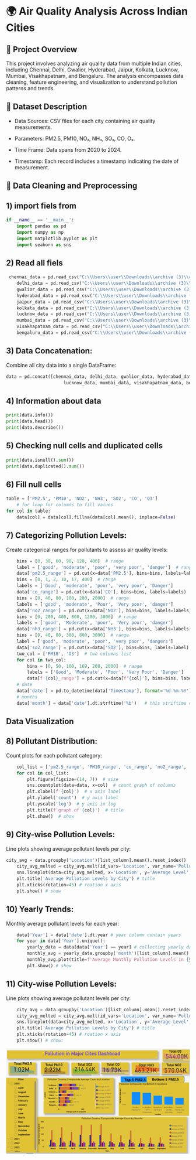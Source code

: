 # 🌍 Air Quality Analysis Across Indian Cities

## 📘 Project Overview

This project involves analyzing air quality data from multiple Indian cities, including Chennai, Delhi, Gwalior, Hyderabad, Jaipur, Kolkata, Lucknow, Mumbai, Visakhapatnam, and Bengaluru. The analysis encompasses data cleaning, feature engineering, and visualization to understand pollution patterns and trends.

## 📂 Dataset Description
- Data Sources: CSV files for each city containing air quality measurements.

- Parameters: PM2.5, PM10, NO₂, NH₃, SO₂, CO, O₃.

- Time Frame: Data spans from 2020 to 2024.

- Timestamp: Each record includes a timestamp indicating the date of measurement.

## 🧹 Data Cleaning and Preprocessing
## 1) import fiels from  
```python
if __name__ == '__main__':
    import pandas as pd
    import numpy as np
    import matplotlib.pyplot as plt
    import seaborn as sns
```
## 2) Read all fiels
```python
 chennai_data = pd.read_csv("C:\\Users\\user\\Downloads\\archive (3)\\chennai_combined.csv")
    delhi_data = pd.read_csv("C:\\Users\\user\\Downloads\\archive (3)\\delhi_combined.csv")
    gwalior_data = pd.read_csv("C:\\Users\\user\\Downloads\\archive (3)\\gwalior_combined.csv")
    hyderabad_data = pd.read_csv("C:\\Users\\user\\Downloads\\archive (3)\\hyderabad_combined.csv")
    jaipur_data = pd.read_csv("C:\\Users\\user\\Downloads\\archive (3)\\jaipur_combined.csv")
    kolkata_data = pd.read_csv("C:\\Users\\user\\Downloads\\archive (3)\\kolkata_combined.csv")
    lucknow_data = pd.read_csv("C:\\Users\\user\\Downloads\\archive (3)\\lucknow_combined.csv")
    mumbai_data = pd.read_csv("C:\\Users\\user\\Downloads\\archive (3)\\mumbai_combined.csv")
    visakhapatnam_data = pd.read_csv("C:\\Users\\user\\Downloads\\archive (3)\\visakhapatnam_combined.csv")
    bengaluru_data = pd.read_csv("C:\\Users\\user\\Downloads\\archive (3)\\bengaluru_combined.csv")

```
## 3) Data Concatenation:

Combine all city data into a single DataFrame:
```python
data = pd.concat([chennai_data, delhi_data, gwalior_data, hyderabad_data, jaipur_data, kolkata_data,
                      lucknow_data, mumbai_data, visakhapatnam_data, bengaluru_data], ignore_index=False)
```
## 4) Information about data
```python
print(data.info())
print(data.head())
print(data.describe())
```
## 5) Checking null cells and duplicated cells
```python
print(data.isnull().sum())
print(data.duplicated().sum())
```

## 6) Fill null cells
```python
table = ['PM2.5', 'PM10', 'NO2', 'NH3', 'SO2', 'CO', 'O3']
    # for loop for columns to fill values
for col in table:
    data[col] = data[col].fillna(data[col].mean(), inplace=False)
```

## 7) Categorizing Pollution Levels:

Create categorical ranges for pollutants to assess air quality levels:
```python
    bins = [0, 30, 60, 90, 120, 400]  # range
    label = ['good', 'moderate', 'poor', 'very poor', 'danger']  # range labels
    data['pm2.5_range'] = pd.cut(x=data['PM2.5'], bins=bins, labels=label)  # created range column of pm2.5
    bins = [0, 1, 2, 10, 17, 400]  # range
    labels = ['Good', 'moderate', 'poor', 'very poor', 'Danger']
    data['co_range'] = pd.cut(x=data['CO'], bins=bins, labels=labels)  # new column range of co
    bins = [0, 40, 80, 180, 280, 2000]  # range
    labels = ['good', 'moderate', 'Poor', 'Very poor', 'danger']
    data['no2_range'] = pd.cut(x=data['NO2'], bins=bins, labels=labels)  # column range of no2
    bins = [0, 200, 400, 800, 1200, 3000]  # range
    labels = ['good', 'Moderate', 'poor', 'Very poor', 'danger']
    data['nh3_range'] = pd.cut(x=data['NH3'], bins=bins, labels=labels)  # column range of nh3
    bins = [0, 40, 80, 380, 800, 3000]  # range
    label = ['good', 'moderate', 'poor', 'very poor', 'dangers']
    data['so2_range'] = pd.cut(x=data['SO2'], bins=bins, labels=label)  # column range of so2
    two_col = ['PM10', 'O3']  # two columns list
    for col in two_col:
        bins = [0, 50, 100, 169, 208, 2000]  # range
        labels = ['Good', 'Moderate', 'Poor', 'Very Poor', 'Danger']
        data[f'{col}_range'] = pd.cut(x=data[f'{col}'], bins=bins, labels=labels)  # new column range of col
    # date
    data['date'] = pd.to_datetime(data['Timestamp'], format='%d-%m-%Y')  # new data column
    # months
    data['month'] = data['date'].dt.strftime('%b')   # this striftime creat month in text of jan
```
## Data Visualization

## 8) Pollutant Distribution:

Count plots for each pollutant category:
```python
    col_list = ['pm2.5_range', 'PM10_range', 'co_range', 'no2_range', 'O3_range', 'nh3_range', 'so2_range']
    for col in col_list:
        plt.figure(figsize=(14, 7))  # size
        sns.countplot(data=data, x=col)  # count graph of columns
        plt.xlabel(f'{col}')  # x axis label
        plt.ylabel('count')  # y axis label
        plt.yscale('log')  # y axis in log
        plt.title(f'graph of {col}')  # title
        plt.show()  # show

```

## 9) City-wise Pollution Levels:

Line plots showing average pollutant levels per city:
```python
city_avg = data.groupby('Location')[list_column].mean().reset_index()  # grouping columns
    city_avg_melted = city_avg.melt(id_vars='Location', var_name='Pollutant', value_name='Average Level')  # melt column 
    sns.lineplot(data=city_avg_melted, x='Location', y='Average Level', hue='Pollutant') # countplot ploting
    plt.title('Average Pollution Levels by City') # title
    plt.xticks(rotation=45) # roation x axis
    plt.show() # show
```

## 10) Yearly Trends:

Monthly average pollutant levels for each year:
```python
    data['Year'] = data['date'].dt.year # year column contain years
    for year in data['Year'].unique():
        yearly_data = data[data['Year'] == year] # collecting yearly data
        monthly_avg = yearly_data.groupby('month')[list_column].mean() # prouping data
        monthly_avg.plot(title=f'Average Monthly Pollution Levels in {year}') # ploting graph
        plt.show() # show
```
## 11) City-wise Pollution Levels:

Line plots showing average pollutant levels per city:
```python
    city_avg = data.groupby('Location')[list_column].mean().reset_index()  # grouping columns
    city_avg_melted = city_avg.melt(id_vars='Location', var_name='Pollutant', value_name='Average Level')  # melt column
    sns.lineplot(data=city_avg_melted, x='Location', y='Average Level', hue='Pollutant') # countplot ploting
    plt.title('Average Pollution Levels by City') # title
    plt.xticks(rotation=45) # roation x axis
    plt.show() # show:
```

<img src="Screenshot 2025-04-19 233739.png" alt="Click to visit Example.com">
